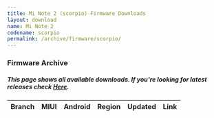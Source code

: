 ```yaml
---
title: Mi Note 2 (scorpio) Firmware Downloads
layout: download
name: Mi Note 2
codename: scorpio
permalink: /archive/firmware/scorpio/
---
```


### Firmware Archive
##### This page shows all available downloads. If you're looking for latest releases check [Here](/firmware/scorpio/).

<div class="table-responsive-md" id="table-wrapper">
<table id="firmware" class="compact table table-striped table-hover table-sm">
    <thead class="thead-dark">
        <tr>
            <th>Branch</th>
            <th>MIUI</th>
            <th>Android</th>
            <th>Region</th>
            <th>Updated</th>
            <th>Link</th>
        </tr>
    </thead>
    <script>loadFirmwareDownloads('scorpio', 'full')</script>
</table>
</div>
